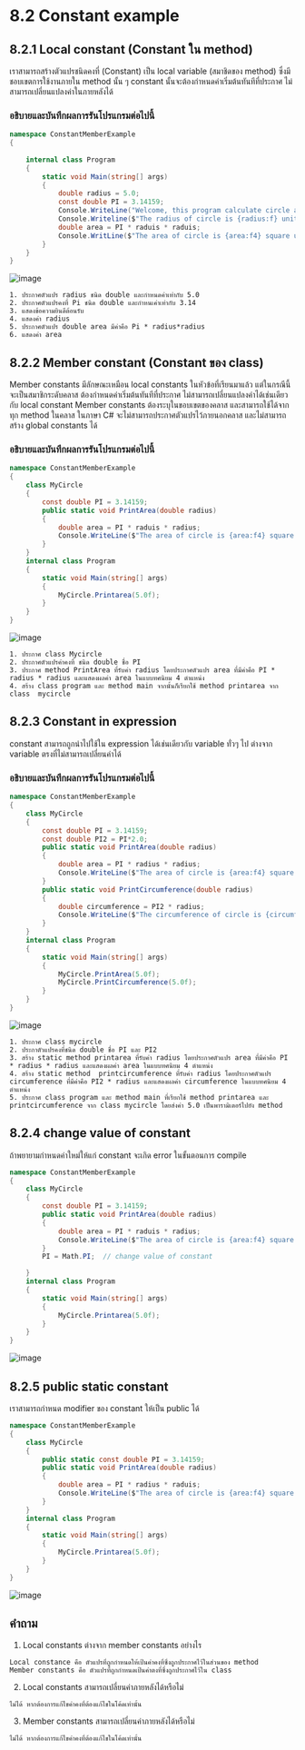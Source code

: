 # 8.2 Constant example


## 8.2.1 Local constant (Constant ใน method)

เราสามารถสร้างตัวแปรชนิดคงที่ (Constant) เป็น local variable (สมาชิดของ method) ซึ่งมีชอบเขตการใช้งานภายใน method นั้น ๆ
constant นั้นจะต้องกำหนดค่าเริ่มต้นทันทีที่ประกาศ ไม่สามารถเปลี่ยนแปลงค่าในภายหลังได้

### อธิบายและบันทึกผลการรันโปรแกรมต่อไปนี้ 

```cs
namespace ConstantMemberExample
{
 
    internal class Program
    {
        static void Main(string[] args)
        {
            double radius = 5.0;
            const double PI = 3.14159;
            Console.WriteLine("Welcome, this program calculate circle area");
            Console.Writeline($"The radius of circle is {radius:f} unit.");
            double area = PI * raduis * raduis;
            Console.WritLine($"The area of circle is {area:f4} square unit.");
        }
    }
}
```
![image](https://github.com/Suthera213/Week-08/assets/115066359/11521d68-54d7-4029-b566-685f78f242e1)
```
1. ประกาศตัวแปร radius ชนิด double และกำหนดค่าเท่ากับ 5.0
2. ประกาศตัวแปรคงที่ Pi ชนิด double และกำหนเค่าเท่ากับ 3.14
3. แสดงข้อความยินดีต้อนรับ
4. แสดงค่า radius 
5. ประกาศตัวแปร double area มีค่าคือ Pi * radius*radius
6. แสดงค่า area
```

## 8.2.2 Member constant (Constant ของ class)
Member constants มีลักษณะเหมือน local constants ในหัวข้อที่เรียนมาแล้ว  แต่ในกรณีนี้จะเป็นสมาชิกระดับคลาส 
ต้องกำหนดค่าเริ่มต้นทันทีที่ประกาศ ไม่สามารถเปลี่ยนแปลงค่าได้เช่นเดียวกับ local constant
Member constants ต้องระบุในขอบเขตของคลาส และสามารถใช้ได้จากทุก method ในคลาส 
ในภาษา C# จะไม่สามารถประกาศตัวแปรไว้ภายนอกคลาส และไม่สามารถสร้าง global constants ได้

### อธิบายและบันทึกผลการรันโปรแกรมต่อไปนี้ 

```cs
namespace ConstantMemberExample
{
    class MyCircle
    {
        const double PI = 3.14159;
        public static void PrintArea(double radius)
        {
            double area = PI * raduis * radius;
            Console.WriteLine($"The area of circle is {area:f4} square unit.");
        }
    }
    internal class Program
    {
        static void Main(string[] args)
        {
            MyCircle.Printarea(5.0f);
        }
    }
}
```
![image](https://github.com/Suthera213/Week-08/assets/115066359/b6e63639-8317-42eb-b069-25a8ba733174)
```
1. ประกาศ class Mycircle
2. ประกาศตัวแปรค่าคงที่ ชนิด double ชื่อ PI
3. ประกาศ method PrintArea ที่รับค่า radius โดยประกาศตัวแปร area ที่มีค่าคือ PI * radius * radius และแสดงผลค่า area ในแบบทศนิยม 4 ตำแหน่ง
4. สร้าง class program และ method main จากนั้นก็เรียกใช้ method printarea จาก class  mycircle
```
## 8.2.3 Constant in expression
constant สามารถถูกนำไปใช้ใน expression ได้เช่นเดียวกับ variable ทั่วๆ ไป 
ต่างจาก variable ตรงที่ไม่สามารถเปลี่ยนค่าได้
### อธิบายและบันทึกผลการรันโปรแกรมต่อไปนี้ 
```cs
namespace ConstantMemberExample
{
    class MyCircle
    {
        const double PI = 3.14159;
        const double PI2 = PI*2.0;
        public static void PrintArea(double radius)
        {
            double area = PI * radius * radius;
            Console.WriteLine($"The area of circle is {area:f4} square unit.");
        }
        public static void PrintCircumference(double radius)
        {
            double circumference = PI2 * radius;
            Console.WriteLine($"The circumference of circle is {circumference:f4} square unit.");
        }
    }
    internal class Program
    {
        static void Main(string[] args)
        {
            MyCircle.PrintArea(5.0f);
            MyCircle.PrintCircumference(5.0f);
        }
    }
}
```
![image](https://github.com/Suthera213/Week-08/assets/115066359/81597cdd-7cc1-4e6c-b031-dbe8be6946ad)
```
1. ประกาศ class mycircle
2. ประกาตัวแปรคงที่ชนิด double ชื่อ PI และ PI2
3. สร้าง static method printarea ที่รับค่า radius โดยประกาศตัวแปร area ที่มีค่าคือ PI * radius * radius และแสดงผลค่า area ในแบบทศนิยม 4 ตำแหน่ง
4. สร้าง static method  printcircumference ที่รับค่า radius โดยประกาศตัวแปร circumference ที่มีค่าคือ PI2 * radius และแสดงผลค่า circumference ในแบบทศนิยม 4 ตำแหน่ง
5. ประกาศ class program และ method main ที่เรียกใช้ method printarea และ printcircumference จาก class mycircle โดยส่งค่า 5.0 เป็นพารามิเตอร์ไปยัง method
```

## 8.2.4 change value of constant
ถ้าพยายามกำหนดค่าใหม่ให้แก่ constant จะเกิด error ในขั้นตอนการ compile

```cs
namespace ConstantMemberExample
{
    class MyCircle
    {
        const double PI = 3.14159;
        public static void PrintArea(double radius)
        {
            double area = PI * raduis * radius;
            Console.WriteLine($"The area of circle is {area:f4} square unit.");
        }
        PI = Math.PI;  // change value of constant

    }
    internal class Program
    {
        static void Main(string[] args)
        {
            MyCircle.Printarea(5.0f);
        }
    }
}
```
![image](https://github.com/Suthera213/Week-08/assets/115066359/117a4a7a-6b3b-4c9b-b8ac-de25cb8bb8db)

## 8.2.5 public static constant

เราสามารถกำหนด modifier ของ constant ให้เป็น public ได้  
```cs
namespace ConstantMemberExample
{
    class MyCircle
    {
        public static const double PI = 3.14159;
        public static void PrintArea(double radius)
        {
            double area = PI * radius * raduis;
            Console.WriteLine($"The area of circle is {area:f4} square unit.");
        }
    }
    internal class Program
    {
        static void Main(string[] args)
        {
            MyCircle.Printarea(5.0f);
        }
    }
}
```
![image](https://github.com/Suthera213/Week-08/assets/115066359/2b6f1cf0-eacc-4049-804a-0fb1283ae510)


## คำถาม

1. Local constants ต่างจาก member constants อย่างไร
```
Local constance คือ ตัวแปรที่ถูกกำหนดให้เป้นค่าคงที่ซี่งถูกประกาศไว้ในส่วนของ method
Member constants คือ ตัวแปรที่ถูกกำหนดเป้นค่าตงที่ซึ่งถูกประกาศไว้ใน class
```
2. Local constants สามารถเปลี่ยนค่าภายหลังได้หรือไม่
```
ไม่ได้ หากต้องการแก้ไขค่าคงที่ต้องแก้ไขในโค้ดเท่านั้น
```
3. Member constants สามารถเปลี่ยนค่าภายหลังได้หรือไม่
```
ไม่ได้ หากต้องการแก้ไขค่าคงที่ต้องแก้ไขในโค้ดเท่านั้น
```
 
